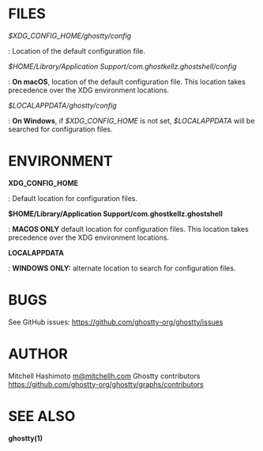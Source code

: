 # FILES

_\$XDG_CONFIG_HOME/ghostty/config_

: Location of the default configuration file.

_\$HOME/Library/Application Support/com.ghostkellz.ghostshell/config_

: **On macOS**, location of the default configuration file. This location takes
precedence over the XDG environment locations.

_\$LOCALAPPDATA/ghostty/config_

: **On Windows**, if _\$XDG_CONFIG_HOME_ is not set, _\$LOCALAPPDATA_ will be searched
for configuration files.

# ENVIRONMENT

**XDG_CONFIG_HOME**

: Default location for configuration files.

**$HOME/Library/Application Support/com.ghostkellz.ghostshell**

: **MACOS ONLY** default location for configuration files. This location takes
precedence over the XDG environment locations.

**LOCALAPPDATA**

: **WINDOWS ONLY:** alternate location to search for configuration files.

# BUGS

See GitHub issues: <https://github.com/ghostty-org/ghostty/issues>

# AUTHOR

Mitchell Hashimoto <m@mitchellh.com>
Ghostty contributors <https://github.com/ghostty-org/ghostty/graphs/contributors>

# SEE ALSO

**ghostty(1)**
